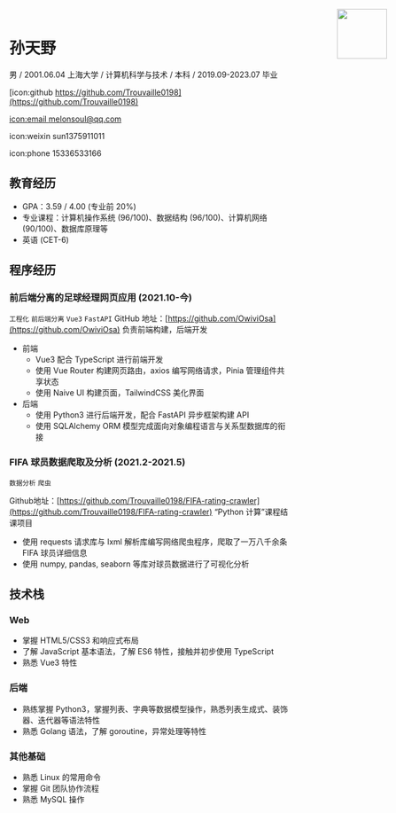 # 孙天野

<img src="https://markdown-1303167219.cos.ap-shanghai.myqcloud.com/%E4%B8%8A%E5%A4%A7%E8%AF%81%E4%BB%B6%E7%85%A7.jpg" style="width:90px;position:absolute;top: 40px;right: 50px;">


男 / 2001.06.04
上海大学 / 计算机科学与技术 / 本科 / 2019.09-2023.07 毕业

[icon:github https://github.com/Trouvaille0198](https://github.com/Trouvaille0198)

[icon:email melonsoul@qq.com](mailto:melonsoul@qq.com)

icon:weixin sun1375911011

icon:phone 15336533166


## 教育经历

- GPA：3.59 / 4.00 (专业前 20%)
- 专业课程：计算机操作系统 (96/100)、数据结构 (96/100)、计算机网络 (90/100)、数据库原理等
- 英语 (CET-6)

## 程序经历

### 前后端分离的足球经理网页应用 (2021.10-今)

`工程化` `前后端分离` `Vue3` `FastAPI`
GitHub 地址：[https://github.com/OwiviOsa](https://github.com/OwiviOsa)
负责前端构建，后端开发

- 前端
    - Vue3 配合 TypeScript 进行前端开发
    - 使用 Vue Router 构建网页路由，axios 编写网络请求，Pinia 管理组件共享状态
    - 使用 Naive UI 构建页面，TailwindCSS 美化界面
- 后端
    - 使用 Python3 进行后端开发，配合 FastAPI 异步框架构建 API
    - 使用 SQLAlchemy ORM 模型完成面向对象编程语言与关系型数据库的衔接

### FIFA 球员数据爬取及分析 (2021.2-2021.5)

`数据分析` `爬虫`

Github地址：[https://github.com/Trouvaille0198/FIFA-rating-crawler](https://github.com/Trouvaille0198/FIFA-rating-crawler)
“Python 计算”课程结课项目

- 使用 requests 请求库与 lxml 解析库编写网络爬虫程序，爬取了一万八千余条 FIFA 球员详细信息
- 使用 numpy, pandas, seaborn 等库对球员数据进行了可视化分析

## 技术栈

### Web

- 掌握 HTML5/CSS3 和响应式布局
- 了解 JavaScript 基本语法，了解 ES6 特性，接触并初步使用 TypeScript 
- 熟悉 Vue3 特性

### 后端

- 熟练掌握 Python3，掌握列表、字典等数据模型操作，熟悉列表生成式、装饰器、迭代器等语法特性
- 熟悉 Golang 语法，了解 goroutine，异常处理等特性

### 其他基础

- 熟悉 Linux 的常用命令
- 掌握 Git 团队协作流程
- 熟悉 MySQL 操作